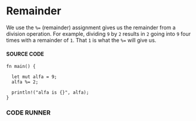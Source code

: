 # Remainder

We use the `%=` (remainder) assignment
gives us the remainder from a division
operation. For example, dividing `9`
by `2` results in `2` going into `9`
four times with a remainder of `1`. That
`1` is what the `%=` will give us.

#### SOURCE CODE

```rust, noplayground, EXAMPLE1
fn main() {

  let mut alfa = 9;
  alfa %= 2;

  println!("alfa is {}", alfa);
}
```

### CODE RUNNER

```rust, editable, CODE1

```
